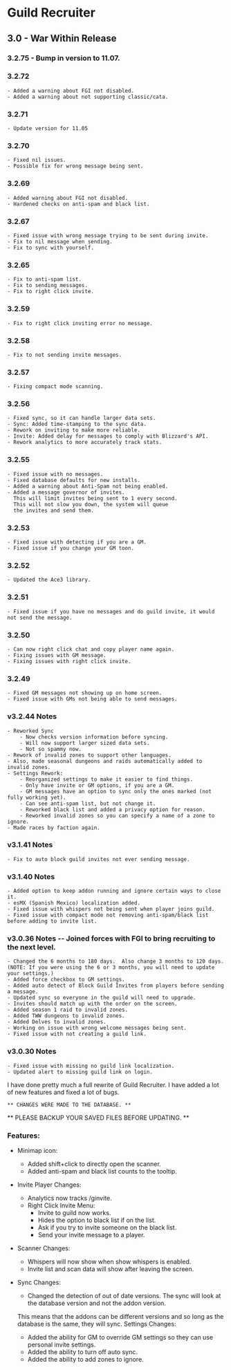 # Guild Recruiter
## 3.0 - War Within Release

### 3.2.75 - Bump in version to 11.07.
### 3.2.72
    - Added a warning about FGI not disabled.
    - Added a warning about not supporting classic/cata.
### 3.2.71
    - Update version for 11.05
### 3.2.70
    - Fixed nil issues.
    - Possible fix for wrong message being sent.
### 3.2.69
    - Added warning about FGI not disabled.
    - Hardened checks on anti-spam and black list.
### 3.2.67
    - Fixed issue with wrong message trying to be sent during invite.
    - Fix to nil message when sending.
    - Fix to sync with yourself.
### 3.2.65
    - Fix to anti-spam list.
    - Fix to sending messages.
    - Fix to right click invite.
### 3.2.59
    - Fix to right click inviting error no message.
### 3.2.58
    - Fix to not sending invite messages.
### 3.2.57
    - Fixing compact mode scanning.
### 3.2.56
    - Fixed sync, so it can handle larger data sets.
    - Sync: Added time-stamping to the sync data.
    - Rework on inviting to make more reliable.
    - Invite: Added delay for messages to comply with Blizzard's API.
    - Rework analytics to more accurately track stats.
### 3.2.55
    - Fixed issue with no messages.
    - Fixed database defaults for new installs.
    - Added a warning about Anti-Spam not being enabled.
    - Added a message governor of invites.
      This will limit invites being sent to 1 every second.
      This will not slow you down, the system will queue
      the invites and send them.
### 3.2.53
    - Fixed issue with detecting if you are a GM.
    - Fixed issue if you change your GM toon.
### 3.2.52
    - Updated the Ace3 library.
### 3.2.51
    - Fixed issue if you have no messages and do guild invite, it would not send the message.
### 3.2.50
    - Can now right click chat and copy player name again.
    - Fixing issues with GM message.
    - Fixing issues with right click invite.
### 3.2.49
    - Fixed GM messages not showing up on home screen.
    - Fixed issue with GMs not being able to send messages.
### v3.2.44 Notes
    - Reworked Sync
        - Now checks version information before syncing.
        - Will now support larger sized data sets.
        - Not so spammy now.
    - Rework of invalid zones to support other languages.
    - Also, made seasonal dungeons and raids automatically added to invalid zones.
    - Settings Rework:
        - Reorganized settings to make it easier to find things.
        - Only have invite or GM options, if you are a GM.
        - GM messages have an option to sync only the ones marked (not fully working yet).
        - Can see anti-spam list, but not change it.
        - Reworked black list and added a privacy option for reason.
        - Reworked invalid zones so you can specify a name of a zone to ignore.
    - Made races by faction again.
### v3.1.41 Notes
    - Fix to auto block guild invites not ever sending message.
### v3.1.40 Notes
    - Added option to keep addon running and ignore certain ways to close it.
    - esMX (Spanish Mexico) localization added.
    - Fixed issue with whispers not being sent when player joins guild.
    - Fixed issue with compact mode not removing anti-spam/black list before adding to invite list.
### v3.0.36 Notes -- Joined forces with FGI to bring recruiting to the next level.
    - Changed the 6 months to 180 days.  Also change 3 months to 120 days.
    (NOTE: If you were using the 6 or 3 months, you will need to update your settings.)
    - Added force checkbox to GM settings.
    - Added auto detect of Block Guild Invites from players before sending a message.
    - Updated sync so everyone in the guild will need to upgrade.
    - Invites should match up with the order on the screen.
    - Added season 1 raid to invalid zones.
    - Added TWW dungeons to invalid zones.
    - Added Delves to invalid zones.
    - Working on issue with wrong welcome messages being sent.
    - Fixed issue with not creating a guild link.
### v3.0.30 Notes
    - Fixed issue with missing no guild link localization.
    - Updated alert to missing guild link on login.

I have done pretty much a full rewrite of Guild Recruiter.  I have added a lot of new features and fixed a lot of bugs.

    ** CHANGES WERE MADE TO THE DATABASE. **
** PLEASE BACKUP YOUR SAVED FILES BEFORE UPDATING. **

### Features:
- Minimap icon:
    - Added shift+click to directly open the scanner.
    - Added anti-spam and black list counts to the tooltip.
- Invite Player Changes:
    - Analytics now tracks /ginvite.
    - Right Click Invite Menu:
        - Invite to guild now works.
        - Hides the option to black list if on the list.
        - Ask if you try to invite someone on the black list.
        - Send your invite message to a player.
- Scanner Changes:
    - Whispers will now show when show whispers is enabled.
    - Invite list and scan data will show after leaving the screen.
- Sync Changes:
    - Changed the detection of out of date versions.
    The sync will look at the database version and not the
    addon version.
    
    This means that the addons can be different versions and
    so long as the database is the same, they will sync.
Settings Changes:
    - Added the ability for GM to override GM settings so they
      can use personal invite settings.
    - Added the ability to turn off auto sync.
    - Added the ability to add zones to ignore.